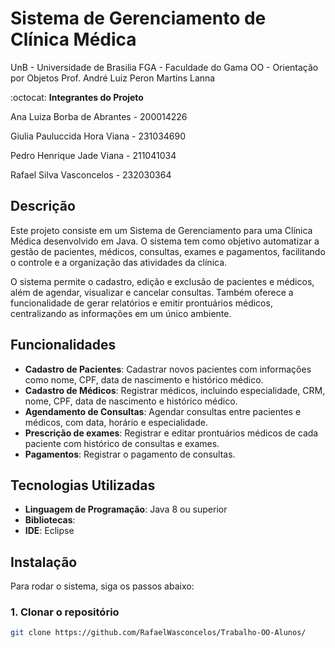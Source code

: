 # Sistema de Gerenciamento de Clínica Médica

UnB - Universidade de Brasilia
FGA - Faculdade do Gama
OO - Orientação por Objetos
Prof. André Luiz Peron Martins Lanna

:octocat: **Integrantes do Projeto**  

Ana Luiza Borba de Abrantes - 200014226

Giulia Pauluccida Hora Viana - 231034690  

Pedro Henrique Jade Viana - 211041034

Rafael Silva Vasconcelos - 232030364

## Descrição

Este projeto consiste em um Sistema de Gerenciamento para uma Clínica Médica desenvolvido em Java. O sistema tem como objetivo automatizar a gestão de pacientes, médicos, consultas, exames e pagamentos, facilitando o controle e a organização das atividades da clínica.

O sistema permite o cadastro, edição e exclusão de pacientes e médicos, além de agendar, visualizar e cancelar consultas. Também oferece a funcionalidade de gerar relatórios e emitir prontuários médicos, centralizando as informações em um único ambiente.

## Funcionalidades

- **Cadastro de Pacientes**: Cadastrar novos pacientes com informações como nome, CPF, data de nascimento e histórico médico.
- **Cadastro de Médicos**: Registrar médicos, incluindo especialidade, CRM, nome, CPF, data de nascimento e histórico médico.
- **Agendamento de Consultas**: Agendar consultas entre pacientes e médicos, com data, horário e especialidade.
- **Prescrição de exames**: Registrar e editar prontuários médicos de cada paciente com histórico de consultas e exames.
- **Pagamentos**: Registrar o pagamento de consultas.

## Tecnologias Utilizadas

- **Linguagem de Programação**: Java 8 ou superior
- **Bibliotecas**:
- **IDE**: Eclipse

## Instalação

Para rodar o sistema, siga os passos abaixo:

### 1. Clonar o repositório

```bash
git clone https://github.com/RafaelWasconcelos/Trabalho-OO-Alunos/
